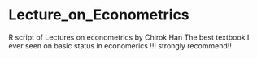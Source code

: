 # Lecture_on_Econometrics

R script of Lectures on econometrics by Chirok Han
The best textbook I ever seen on basic status in economerics !!! strongly recommend!!
